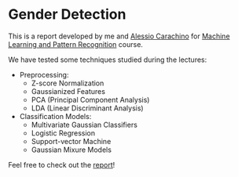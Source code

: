 # Gender Detection

This is a report developed by me and [Alessio Carachino](https://github.com/CarachinoAlessio) for [Machine Learning and Pattern Recognition](https://didattica.polito.it/pls/portal30/gap.pkg_guide.viewGap?p_cod_ins=01URTOV&p_a_acc=2022&p_header=S&p_lang=&multi=N) course.

We have tested some techniques studied during the lectures:
* Preprocessing:
  * Z-score Normalization
  * Gaussianized Features
  * PCA (Principal Component Analysis)
  * LDA (Linear Discriminant Analysis)
* Classification Models:
  * Multivariate Gaussian Classifiers
  * Logistic Regression
  * Support-vector Machine
  * Gaussian Mixure Models

Feel free to check out the [report](https://github.com/Peipi98/Gender_Detection/blob/main/Gender_Detection.pdf)!
